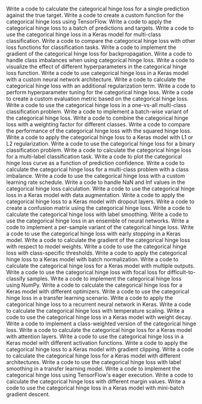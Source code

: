 Write a code to calculate the categorical hinge loss for a single prediction against the true target.
Write a code to create a custom function for the categorical hinge loss using TensorFlow.
Write a code to apply the categorical hinge loss to a batch of predictions and targets.
Write a code to use the categorical hinge loss in a Keras model for multi-class classification.
Write a code to compare the categorical hinge loss with other loss functions for classification tasks.
Write a code to implement the gradient of the categorical hinge loss for backpropagation.
Write a code to handle class imbalances when using categorical hinge loss.
Write a code to visualize the effect of different hyperparameters in the categorical hinge loss function.
Write a code to use categorical hinge loss in a Keras model with a custom neural network architecture.
Write a code to calculate the categorical hinge loss with an additional regularization term.
Write a code to perform hyperparameter tuning for the categorical hinge loss.
Write a code to create a custom evaluation metric based on the categorical hinge loss.
Write a code to use the categorical hinge loss in a one-vs-all multi-class classification problem.
Write a code to implement a batch-wise variant of the categorical hinge loss.
Write a code to combine the categorical hinge loss with a weighting factor for different classes.
Write a code to compare the performance of the categorical hinge loss with the squared hinge loss.
Write a code to apply the categorical hinge loss to a Keras model with L1 or L2 regularization.
Write a code to use the categorical hinge loss for a binary classification problem.
Write a code to calculate the categorical hinge loss for a multi-label classification task.
Write a code to plot the categorical hinge loss curve as a function of prediction confidence.
Write a code to calculate the categorical hinge loss for a multi-class problem with a class imbalance.
Write a code to use the categorical hinge loss with a custom learning rate schedule.
Write a code to handle NaN and Inf values in the categorical hinge loss calculation.
Write a code to use the categorical hinge loss in a Keras model with data augmentation.
Write a code to apply the categorical hinge loss to a Keras model with dropout layers.
Write a code to create a confusion matrix using the categorical hinge loss.
Write a code to calculate the categorical hinge loss with label smoothing.
Write a code to use the categorical hinge loss in an ensemble of neural networks.
Write a code to implement a per-sample variant of the categorical hinge loss.
Write a code to use the categorical hinge loss with early stopping in a Keras model.
Write a code to calculate the gradient of the categorical hinge loss with respect to model weights.
Write a code to use the categorical hinge loss with class-specific thresholds.
Write a code to apply the categorical hinge loss to a Keras model with batch normalization.
Write a code to calculate the categorical hinge loss for a Keras model with multiple outputs.
Write a code to use the categorical hinge loss with focal loss for difficult-to-classify samples.
Write a code to implement the categorical hinge loss using NumPy.
Write a code to calculate the categorical hinge loss for a Keras model with different optimizers.
Write a code to use the categorical hinge loss in a transfer learning scenario.
Write a code to apply the categorical hinge loss to a recurrent neural network in Keras.
Write a code to calculate the categorical hinge loss with temperature scaling.
Write a code to use the categorical hinge loss in a Keras model with weight decay.
Write a code to implement a class-weighted version of the categorical hinge loss.
Write a code to calculate the categorical hinge loss for a Keras model with attention layers.
Write a code to use the categorical hinge loss in a Keras model with different activation functions.
Write a code to apply the categorical hinge loss to a Keras model with gradient clipping.
Write a code to calculate the categorical hinge loss for a Keras model with different architectures.
Write a code to use the categorical hinge loss with label smoothing in a transfer learning model.
Write a code to implement the categorical hinge loss using TensorFlow's eager execution.
Write a code to calculate the categorical hinge loss with different margin values.
Write a code to use the categorical hinge loss in a Keras model with mini-batch gradient descent.